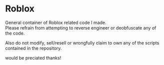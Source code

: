 # Roblox
General container of Roblox related code I made.  
Please refrain from attempting to reverse engineer or deobfuscate any of the code.  

Also do not modify, sell/resell or wrongfully claim to own any of the scripts contained in the repository.  

would be preciated thanks!
